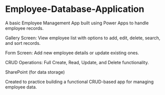 # Employee-Database-Application

A basic Employee Management App built using Power Apps to handle employee records.

Gallery Screen: View employee list with options to add, edit, delete, search, and sort records.

Form Screen: Add new employee details or update existing ones.

CRUD Operations: Full Create, Read, Update, and Delete functionality.

SharePoint (for data storage)

Created to practice building a functional CRUD-based app for managing employee data.


